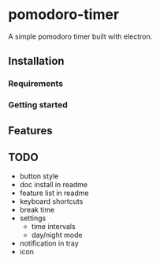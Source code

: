 # pomodoro-timer
A simple pomodoro timer built with electron.

## Installation
### Requirements
### Getting started

## Features

## TODO
* button style
* doc install in readme
* feature list in readme
* keyboard shortcuts
* break time
* settings
    * time intervals
    * day/night mode
* notification in tray
* icon
